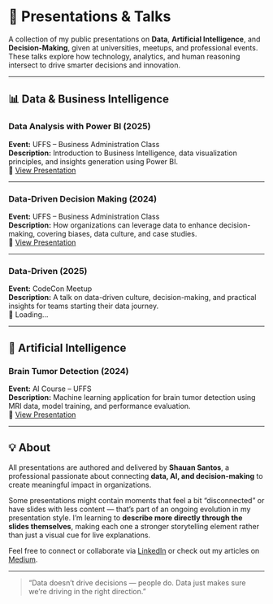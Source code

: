 # 🎤 Presentations & Talks

A collection of my public presentations on **Data**, **Artificial Intelligence**, and **Decision-Making**, given at universities, meetups, and professional events.  
These talks explore how technology, analytics, and human reasoning intersect to drive smarter decisions and innovation.

---

## 📊 Data & Business Intelligence

### **Data Analysis with Power BI (2025)**
**Event:** UFFS – Business Administration Class  
**Description:** Introduction to Business Intelligence, data visualization principles, and insights generation using Power BI.  
🔗 [View Presentation](https://docs.google.com/presentation/d/1GrnXlzvNG5N0OVPiKmIxaxPSv_aFO2iRXaTYMVVmoMs/edit?usp=sharing)

---

### **Data-Driven Decision Making (2024)**
**Event:** UFFS – Business Administration Class  
**Description:** How organizations can leverage data to enhance decision-making, covering biases, data culture, and case studies.  
🔗 [View Presentation](https://docs.google.com/presentation/d/1Uj7P16It9uRdk7z0Je8TExfyy-mn8r-B/edit?usp=sharing&ouid=112370595405907280024&rtpof=true&sd=true)

---

### **Data-Driven (2025)**
**Event:** CodeCon Meetup  
**Description:** A talk on data-driven culture, decision-making, and practical insights for teams starting their data journey.  
🔗 Loading... 

---

## 🧠 Artificial Intelligence

### **Brain Tumor Detection (2024)**
**Event:** AI Course – UFFS  
**Description:** Machine learning application for brain tumor detection using MRI data, model training, and performance evaluation.  
🔗 [View Presentation](https://docs.google.com/presentation/d/1vshBcJmJwW0BPOYLxngdi5_bpKSelGL1mE37xsSqCrw/edit?usp=sharing)

---

## 💡 About

All presentations are authored and delivered by **Shauan Santos**, a professional passionate about connecting **data, AI, and decision-making** to create meaningful impact in organizations.

Some presentations might contain moments that feel a bit “disconnected” or have slides with less content — that’s part of an ongoing evolution in my presentation style. I’m learning to **describe more directly through the slides themselves**, making each one a stronger storytelling element rather than just a visual cue for live explanations.  

Feel free to connect or collaborate via [LinkedIn](https://www.linkedin.com/in/shauan-santos/) or check out my articles on [Medium](https://medium.com/@shauan.santos).

---

> “Data doesn’t drive decisions — people do. Data just makes sure we’re driving in the right direction.”
